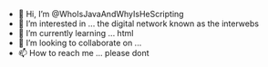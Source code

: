 - 👋 Hi, I’m @WhoIsJavaAndWhyIsHeScripting
- 👀 I’m interested in ... the digital network known as the interwebs
- 🌱 I’m currently learning ... html
- 💞️ I’m looking to collaborate on ...
- 📫 How to reach me ... please dont

<!---
WhoIsJavaAndWhyIsHeScripting/WhoIsJavaAndWhyIsHeScripting is a ✨ special ✨ repository because its `README.md` (this file) appears on your GitHub profile.
You can click the Preview link to take a look at your changes.
--->
